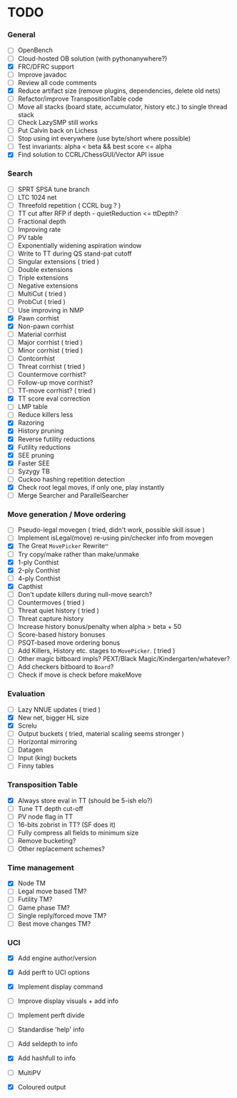 # TODO

### General

- [ ] OpenBench
- [ ] Cloud-hosted OB solution (with pythonanywhere?)
- [x] FRC/DFRC support
- [ ] Improve javadoc
- [ ] Review all code comments
- [x] Reduce artifact size (remove plugins, dependencies, delete old nets)
- [ ] Refactor/improve TranspositionTable code
- [ ] Move all stacks (board state, accumulator, history etc.) to single thread stack
- [ ] Check LazySMP still works
- [ ] Put Calvin back on Lichess
- [ ] Stop using int everywhere (use byte/short where possible)
- [ ] Test invariants: alpha < beta && best score <= alpha
- [x] Find solution to CCRL/ChessGUI/Vector API issue

### Search

- [ ] SPRT SPSA tune branch
- [ ] LTC 1024 net
- [ ] Threefold repetition ( CCRL bug ? )
- [ ] TT cut after RFP if depth - quietReduction <= ttDepth?
- [ ] Fractional depth
- [ ] Improving rate
- [ ] PV table
- [ ] Exponentially widening aspiration window
- [ ] Write to TT during QS stand-pat cutoff
- [ ] Singular extensions ( tried )
- [ ] Double extensions
- [ ] Triple extensions
- [ ] Negative extensions
- [ ] MultiCut ( tried )
- [ ] ProbCut ( tried )
- [ ] Use improving in NMP
- [x] Pawn corrhist
- [x] Non-pawn corrhist
- [ ] Material corrhist
- [ ] Major corrhist ( tried )
- [ ] Minor corrhist ( tried )
- [ ] Contcorrhist
- [ ] Threat corrhist ( tried )
- [ ] Countermove corrhist?
- [ ] Follow-up move corrhist?
- [ ] TT-move corrhist? ( tried )
- [x] TT score eval correction
- [ ] LMP table
- [ ] Reduce killers less
- [x] Razoring
- [x] History pruning
- [x] Reverse futility reductions
- [x] Futility reductions
- [x] SEE pruning
- [x] Faster SEE 
- [ ] Syzygy TB
- [ ] Cuckoo hashing repetition detection
- [x] Check root legal moves, if only one, play instantly
- [ ] Merge Searcher and ParallelSearcher

### Move generation / Move ordering

- [ ] Pseudo-legal movegen ( tried, didn't work, possible skill issue )
- [ ] Implement isLegal(move) re-using pin/checker info from movegen
- [x] The Great `MovePicker` Rewrite`™`
- [ ] Try copy/make rather than make/unmake
- [x] 1-ply Conthist
- [x] 2-ply Conthist
- [ ] 4-ply Conthist
- [x] Capthist
- [ ] Don't update killers during null-move search?
- [ ] Countermoves ( tried )
- [ ] Threat quiet history ( tried )
- [ ] Threat capture history 
- [ ] Increase history bonus/penalty when alpha > beta + 50
- [ ] Score-based history bonuses
- [ ] PSQT-based move ordering bonus
- [ ] Add Killers, History etc. stages to `MovePicker`. ( tried )
- [ ] Other magic bitboard impls? PEXT/Black Magic/Kindergarten/whatever?
- [ ] Add checkers bitboard to `Board`?
- [ ] Check if move is check before makeMove

### Evaluation

- [ ] Lazy NNUE updates ( tried )
- [x] New net, bigger HL size
- [x] Screlu
- [ ] Output buckets ( tried, material scaling seems stronger )
- [ ] Horizontal mirroring
- [ ] Datagen
- [ ] Input (king) buckets
- [ ] Finny tables

### Transposition Table

- [x] Always store eval in TT (should be 5-ish elo?)
- [ ] Tune TT depth cut-off
- [ ] PV node flag in TT
- [ ] 16-bits zobrist in TT? (SF does it)
- [ ] Fully compress all fields to minimum size
- [ ] Remove bucketing?
- [ ] Other replacement schemes?

### Time management

- [x] Node TM
- [ ] Legal move based TM?
- [ ] Futility TM?
- [ ] Game phase TM?
- [ ] Single reply/forced move TM?
- [ ] Best move changes TM? 

### UCI

- [x] Add engine author/version
- [x] Add perft to UCI options
- [x] Implement display command
- [ ] Improve display visuals + add info
- [ ] Implement perft divide
- [ ] Standardise 'help' info
- [ ] Add seldepth to info
- [x] Add hashfull to info
- [ ] MultiPV
- [x] Coloured output

